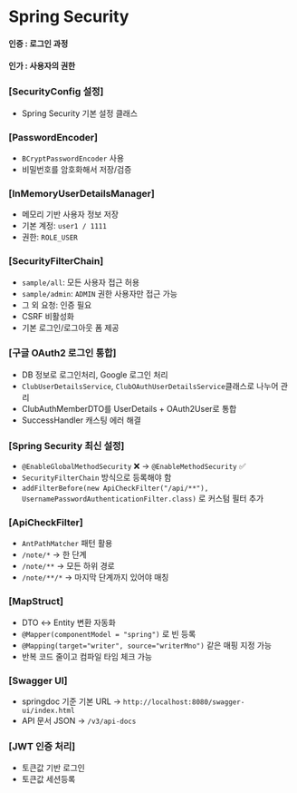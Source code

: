 # Spring Security

#### 인증 : 로그인 과정 
#### 인가 : 사용자의 권한

### [SecurityConfig 설정]
- Spring Security 기본 설정 클래스

### [PasswordEncoder]
- `BCryptPasswordEncoder` 사용
- 비밀번호를 암호화해서 저장/검증

### [InMemoryUserDetailsManager]
- 메모리 기반 사용자 정보 저장
- 기본 계정: `user1 / 1111`
- 권한: `ROLE_USER`

### [SecurityFilterChain]
- `sample/all`: 모든 사용자 접근 허용
- `sample/admin`: `ADMIN` 권한 사용자만 접근 가능
- 그 외 요청: 인증 필요
- CSRF 비활성화
- 기본 로그인/로그아웃 폼 제공

### [구글 OAuth2 로그인 통합]
- DB 정보로 로그인처리, Google 로그인 처리
- `ClubUserDetailsService`, `ClubOAuthUserDetailsService`클래스로 나누어 관리
- ClubAuthMemberDTO를 UserDetails + OAuth2User로 통합
- SuccessHandler 캐스팅 에러 해결

### [Spring Security 최신 설정]
- `@EnableGlobalMethodSecurity` ❌ → `@EnableMethodSecurity` ✅
- `SecurityFilterChain` 방식으로 등록해야 함
- `addFilterBefore(new ApiCheckFilter("/api/**"), UsernamePasswordAuthenticationFilter.class)` 로 커스텀 필터 추가

### [ApiCheckFilter]
- `AntPathMatcher` 패턴 활용
- `/note/*` → 한 단계
- `/note/**` → 모든 하위 경로
- `/note/**/*` → 마지막 단계까지 있어야 매칭

### [MapStruct]
- DTO ↔ Entity 변환 자동화
- `@Mapper(componentModel = "spring")` 로 빈 등록
- `@Mapping(target="writer", source="writerMno")` 같은 매핑 지정 가능
- 반복 코드 줄이고 컴파일 타임 체크 가능

### [Swagger UI]
- springdoc 기준 기본 URL → `http://localhost:8080/swagger-ui/index.html`
- API 문서 JSON → `/v3/api-docs`

### [JWT 인증 처리]
- 토큰값 기반 로그인
- 토큰값 세션등록